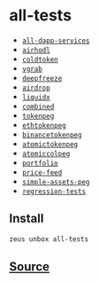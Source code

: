 
all-tests
====================









* [`all-dapp-services`](all-dapp-services.md)
* [`airhodl`](airhodl.md)
* [`coldtoken`](coldtoken.md)
* [`vgrab`](vgrab.md)
* [`deepfreeze`](deepfreeze.md)
* [`airdrop`](airdrop.md)
* [`liquidx`](liquidx.md)
* [`combined`](combined.md)
* [`tokenpeg`](tokenpeg.md)
* [`ethtokenpeg`](ethtokenpeg.md)
* [`binancetokenpeg`](binancetokenpeg.md)
* [`atomictokenpeg`](atomictokenpeg.md)
* [`atomiccolpeg`](atomiccolpeg.md)
* [`portfolio`](portfolio.md)
* [`price-feed`](price-feed.md)
* [`simple-assets-peg`](simple-assets-peg.md)
* [`regression-tests`](regression-tests.md)




## Install
```bash
zeus unbox all-tests
```













## [Source](https://github.com/liquidapps-io/zeus-sdk/tree/master/boxes/groups/metaboxes/all-tests)